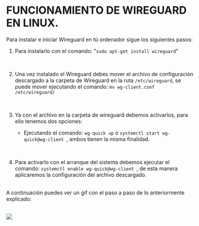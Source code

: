 # FUNCIONAMIENTO DE WIREGUARD EN LINUX.

Para instalar e iniciar Wireguard en tú ordenador sigue los siguientes pasos:
<br>

1. Para instalarlo con el comando: "`sudo apt-get install wireguard`"

<br>

2. Una vez instalado el Wireguard debes  mover el archivo de configuración descargado a la carpeta de Wireguard en la ruta ``/etc/wireguard``, se puede mover ejecutando el comando: `mv wg-client.conf /etc/wireguard/`

<br>

3. Ya con el archivo en la carpeta de wireguard debemos activarlos, para ello tenemos dos opciones:

    - Ejecutando el comando: ``wg-quick up`` o ``systemctl start wg-quick@wg-client ``, ambos tienen la misma finalidad.
<br>

4. Para activarlo con el arranque del sistema debemos ejecutar el comando: ``systemctl enable wg-quick@wg-client ``, de esta manera aplicaremos la configuración del archivo descargado.

<br>
A continuación puedes ver un gif con el paso a paso de lo anteriormente explicado:
<br>
<br>

![](img/linux.gif)
